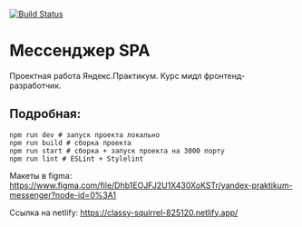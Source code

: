 [![Build Status](https://badges.netlify.app/api/classy-squirrel-825120.svg?branch=deploy)](https://classy-squirrel-825120.netlify.app/)

# Мессенджер SPA

Проектная работа Яндекс.Практикум. Курс мидл фронтенд-разработчик.


## Подробная:
```
npm run dev # запуск проекта локально
npm run build # сборка проекта
npm run start # сборка + запуск проекта на 3000 порту
npm run lint # ESLint + Stylelint
```

Макеты в figma: https://www.figma.com/file/Dhb1EOJFJ2U1X430XoKSTr/yandex-praktikum-messenger?node-id=0%3A1


Ссылка на netlify: https://classy-squirrel-825120.netlify.app/
